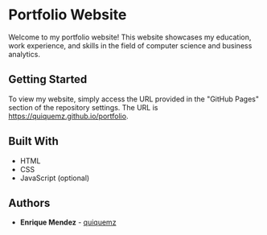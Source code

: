 # Portfolio Website

Welcome to my portfolio website! This website showcases my education, work experience, and skills in the field of computer science and business analytics.

## Getting Started

To view my website, simply access the URL provided in the "GitHub Pages" section of the repository settings. The URL is https://quiquemz.github.io/portfolio.

## Built With

- HTML
- CSS
- JavaScript (optional)

## Authors

- **Enrique Mendez** - [quiquemz](https://github.com/quiquemz)

